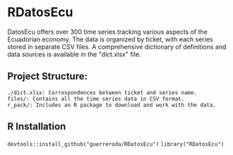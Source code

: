 # RDatosEcu

DatosEcu offers over 300 time series tracking various aspects of the Ecuadorian economy. The data is organized by ticket, with each series stored in separate CSV files. A comprehensive dictionary of definitions and data sources is available in the "dict.xlsx" file.

## Project Structure:

    ./dict.xlsx: Correspondences between ticket and series name.
    files/: Contains all the time series data in CSV format.
    r_pack/: Includes an R package to download and work with the data.

## R Installation

```devtools::install_github("guerreroda/RDatosEcu")```
```library("RDatosEcu")```

